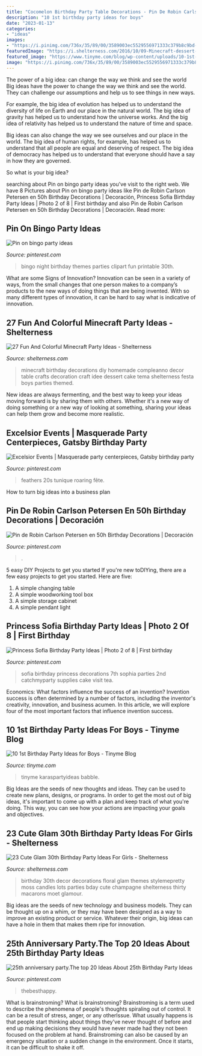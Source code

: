 ```yaml
---
title: "Cocomelon Birthday Party Table Decorations - Pin De Robin Carlson Petersen En 50h Birthday Decorations"
description: "10 1st birthday party ideas for boys"
date: "2023-01-13"
categories:
- "ideas"
images:
- "https://i.pinimg.com/736x/35/89/00/3589003ec5529556971333c379b8c9bd--bingo-party.jpg"
featuredImage: "https://i.shelterness.com/2016/10/09-Minecraft-dessert-table-decor-made-of-cardboard.jpg"
featured_image: "https://www.tinyme.com/blog/wp-content/uploads/10-1st-birthday-party-ideas-for-boys/10-1st-Birthday-Party-Ideas-for-Boys-9.jpg"
image: "https://i.pinimg.com/736x/35/89/00/3589003ec5529556971333c379b8c9bd--bingo-party.jpg"
---
```



The power of a big idea: can change the way we think and see the world
Big ideas have the power to change the way we think and see the world. They can challenge our assumptions and help us to see things in new ways.


For example, the big idea of evolution has helped us to understand the diversity of life on Earth and our place in the natural world. The big idea of gravity has helped us to understand how the universe works. And the big idea of relativity has helped us to understand the nature of time and space.



Big ideas can also change the way we see ourselves and our place in the world. The big idea of human rights, for example, has helped us to understand that all people are equal and deserving of respect. The big idea of democracy has helped us to understand that everyone should have a say in how they are governed.



So what is your big idea?

	

		
searching about Pin on bingo party ideas you've visit to the right web. We have 8 Pictures about Pin on bingo party ideas like Pin de Robin Carlson Petersen en 50h Birthday Decorations | Decoración, Princess Sofia Birthday Party Ideas | Photo 2 of 8 | First birthday and also Pin de Robin Carlson Petersen en 50h Birthday Decorations | Decoración. Read more:
		
    
## Pin On Bingo Party Ideas

<img loading=lazy src="https://i.pinimg.com/736x/35/89/00/3589003ec5529556971333c379b8c9bd--bingo-party.jpg" onerror="this.onerror=null;this.src='https://tse1.mm.bing.net/th?id=OIP.rFVLI8qhTIe7NkQAiEOdXQCYEs&amp;pid=15.1';" alt="Pin on bingo party ideas">

_Source: pinterest.com_

>bingo night birthday themes parties clipart fun printable 30th. 

	

What are some Signs of Innovation?
Innovation can be seen in a variety of ways, from the small changes that one person makes to a company’s products to the new ways of doing things that are being invented. With so many different types of innovation, it can be hard to say what is indicative of innovation.

    
## 27 Fun And Colorful Minecraft Party Ideas - Shelterness

<img loading=lazy src="https://i.shelterness.com/2016/10/09-Minecraft-dessert-table-decor-made-of-cardboard.jpg" onerror="this.onerror=null;this.src='https://tse3.mm.bing.net/th?id=OIP.8-m93F7ot3Q4Z-piogfpBgHaJ4&amp;pid=15.1';" alt="27 Fun And Colorful Minecraft Party Ideas - Shelterness">

_Source: shelterness.com_

>minecraft birthday decorations diy homemade compleanno decor table crafts decoration craft idee dessert cake tema shelterness festa boys parties themed. 

	

New ideas are always fermenting, and the best way to keep your ideas moving forward is by sharing them with others. Whether it's a new way of doing something or a new way of looking at something, sharing your ideas can help them grow and become more realistic.

    
## Excelsior Events | Masquerade Party Centerpieces, Gatsby Birthday Party

<img loading=lazy src="https://i.pinimg.com/736x/04/5f/f4/045ff43f13386ca14a5b73ef7173907c--st-party-black-white-gold.jpg" onerror="this.onerror=null;this.src='https://tse4.mm.bing.net/th?id=OIP.igoHn--317zGeZliqt1oLwHaLH&amp;pid=15.1';" alt="Excelsior Events | Masquerade party centerpieces, Gatsby birthday party">

_Source: pinterest.com_

>feathers 20s tunique roaring fête. 

	

How to turn big ideas into a business plan
 

    
## Pin De Robin Carlson Petersen En 50h Birthday Decorations | Decoración

<img loading=lazy src="https://i.pinimg.com/736x/72/5f/7c/725f7c4626699bee2b6989e50ba47207.jpg" onerror="this.onerror=null;this.src='https://tse1.mm.bing.net/th?id=OIP.z4beloSSpVOBEGYHMN-ANgHaJ3&amp;pid=15.1';" alt="Pin de Robin Carlson Petersen en 50h Birthday Decorations | Decoración">

_Source: pinterest.com_

>. 

	

5 easy DIY Projects to get you started
If you're new toDIYing, there are a few easy projects to get you started. Here are five: 
1. A simple changing table 
2. A simple woodworking tool box 
3. A simple storage cabinet 
4. A simple pendant light 

    
## Princess Sofia Birthday Party Ideas | Photo 2 Of 8 | First Birthday

<img loading=lazy src="https://i.pinimg.com/736x/5a/93/24/5a9324699a1eec5542cc4ea870fcc141--princess-sofia-birthday-emi.jpg" onerror="this.onerror=null;this.src='https://tse4.mm.bing.net/th?id=OIP.oAgpoSG8VguS-A7htJsJPgHaJ3&amp;pid=15.1';" alt="Princess Sofia Birthday Party Ideas | Photo 2 of 8 | First birthday">

_Source: pinterest.com_

>sofia birthday princess decorations 7th sophia parties 2nd catchmyparty supplies cake visit tea. 

	

Economics: What factors influence the success of an invention?
Invention success is often determined by a number of factors, including the inventor's creativity, innovation, and business acumen. In this article, we will explore four of the most important factors that influence invention success.

    
## 10 1st Birthday Party Ideas For Boys - Tinyme Blog

<img loading=lazy src="https://www.tinyme.com/blog/wp-content/uploads/10-1st-birthday-party-ideas-for-boys/10-1st-Birthday-Party-Ideas-for-Boys-9.jpg" onerror="this.onerror=null;this.src='https://tse1.mm.bing.net/th?id=OIP.u_a_8h5DWQmtcYzZcz4LrgHaLH&amp;pid=15.1';" alt="10 1st Birthday Party Ideas for Boys - Tinyme Blog">

_Source: tinyme.com_

>tinyme karaspartyideas babble. 

	

Big Ideas are the seeds of new thoughts and ideas. They can be used to create new plans, designs, or programs. In order to get the most out of big ideas, it's important to come up with a plan and keep track of what you're doing. This way, you can see how your actions are impacting your goals and objectives.

    
## 23 Cute Glam 30th Birthday Party Ideas For Girls - Shelterness

<img loading=lazy src="https://i.shelterness.com/2017/02/08-moss-30-with-floral-decor-and-lots-of-candles.jpg" onerror="this.onerror=null;this.src='https://tse2.mm.bing.net/th?id=OIP.myTpue6Xjo-mm6QgFy8tkgHaLH&amp;pid=15.1';" alt="23 Cute Glam 30th Birthday Party Ideas For Girls - Shelterness">

_Source: shelterness.com_

>birthday 30th decor decorations floral glam themes stylemepretty moss candles lots parties bday cute champagne shelterness thirty macarons moet glamour. 

	

Big ideas are the seeds of new technology and business models. They can be thought up on a whim, or they may have been designed as a way to improve an existing product or service. Whatever their origin, big ideas can have a hole in them that makes them ripe for innovation.

    
## 25th Anniversary Party.The Top 20 Ideas About 25th Birthday Party Ideas

<img loading=lazy src="https://i.pinimg.com/736x/b6/8e/07/b68e077bcda889ab9d8edfb094a66935.jpg" onerror="this.onerror=null;this.src='https://tse1.mm.bing.net/th?id=OIP.8aJW_vPsia3Zwq2kNJbZPAHaLH&amp;pid=15.1';" alt="25th anniversary party.The top 20 Ideas About 25th Birthday Party Ideas">

_Source: pinterest.com_

>thebesthappy. 

	

What is brainstroming?
What is brainstroming? Brainstroming is a term used to describe the phenomena of people's thoughts spiraling out of control. It can be a result of stress, anger, or any otherIssue. What usually happens is that people start thinking about things they've never thought of before and end up making decisions they would have never made had they not been focused on the problem at hand. Brainstroming can also be caused by an emergency situation or a sudden change in the environment. Once it starts, it can be difficult to shake it off.

